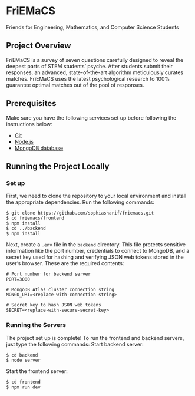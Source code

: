 # FriEMaCS
Friends for Engineering, Mathematics, and Computer Science Students

## Project Overview
FriEMaCS is a survey of seven questions carefully designed to reveal the deepest parts of STEM students’ psyche. After students submit their responses, an advanced, state-of-the-art algorithm meticulously curates matches. FriEMaCS uses the latest psychological research to 100% guarantee optimal matches out of the pool of responses.

## Prerequisites
Make sure you have the following services set up before following the instructions below:
* [Git](https://git-scm.com/)
* [Node.js](https://nodejs.org/en)
* [MongoDB database](https://www.mongodb.com/atlas/database)

## Running the Project Locally
### Set up
First, we need to clone the repository to your local environment and install the appropriate dependencies. Run the following commands:
```
$ git clone https://github.com/sophiasharif/friemacs.git
$ cd friemacs/frontend
$ npm install
$ cd ../backend
$ npm install
```
Next, create  a `.env` file in the `backend` directory.  This file protects sensitive information like the port number, credentials to connect to MongoDB, and a secret key used for hashing and verifying JSON web tokens stored in the user’s browser. These are the required contents:
```
# Port number for backend server
PORT=3000

# MongoDB Atlas cluster connection string
MONGO_URI=<replace-with-connection-string>

# Secret key to hash JSON web tokens
SECRET=<replace-with-secure-secret-key>
```

### Running the Servers
The project set up is complete! To run the frontend and backend servers, just type the following commands:
Start backend server:
```
$ cd backend
$ node server
```
Start the frontend server:
```
$ cd frontend
$ npm run dev
```

